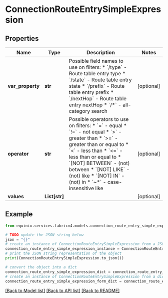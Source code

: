 # ConnectionRouteEntrySimpleExpression


## Properties

Name | Type | Description | Notes
------------ | ------------- | ------------- | -------------
**var_property** | **str** | Possible field names to use on filters:  * &#x60;/type&#x60; - Route table entry type  * &#x60;/state&#x60; - Route table entry state  * &#x60;/prefix&#x60; - Route table entry prefix  * &#x60;/nextHop&#x60; - Route table entry nextHop  * &#x60;/*&#x60; - all-category search  | [optional] 
**operator** | **str** | Possible operators to use on filters:  * &#x60;&#x3D;&#x60; - equal  * &#x60;!&#x3D;&#x60; - not equal  * &#x60;&gt;&#x60; - greater than  * &#x60;&gt;&#x3D;&#x60; - greater than or equal to  * &#x60;&lt;&#x60; - less than  * &#x60;&lt;&#x3D;&#x60; - less than or equal to  * &#x60;[NOT] BETWEEN&#x60; - (not) between  * &#x60;[NOT] LIKE&#x60; - (not) like  * &#x60;[NOT] IN&#x60; - (not) in  * &#x60;~*&#x60; - case-insensitive like  | [optional] 
**values** | **List[str]** |  | [optional] 

## Example

```python
from equinix.services.fabricv4.models.connection_route_entry_simple_expression import ConnectionRouteEntrySimpleExpression

# TODO update the JSON string below
json = "{}"
# create an instance of ConnectionRouteEntrySimpleExpression from a JSON string
connection_route_entry_simple_expression_instance = ConnectionRouteEntrySimpleExpression.from_json(json)
# print the JSON string representation of the object
print(ConnectionRouteEntrySimpleExpression.to_json())

# convert the object into a dict
connection_route_entry_simple_expression_dict = connection_route_entry_simple_expression_instance.to_dict()
# create an instance of ConnectionRouteEntrySimpleExpression from a dict
connection_route_entry_simple_expression_form_dict = connection_route_entry_simple_expression.from_dict(connection_route_entry_simple_expression_dict)
```
[[Back to Model list]](../README.md#documentation-for-models) [[Back to API list]](../README.md#documentation-for-api-endpoints) [[Back to README]](../README.md)


